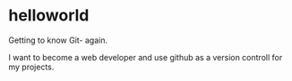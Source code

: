 # helloworld
Getting to know Git- again.

I want to become a web developer and use github as a version controll for my projects.
